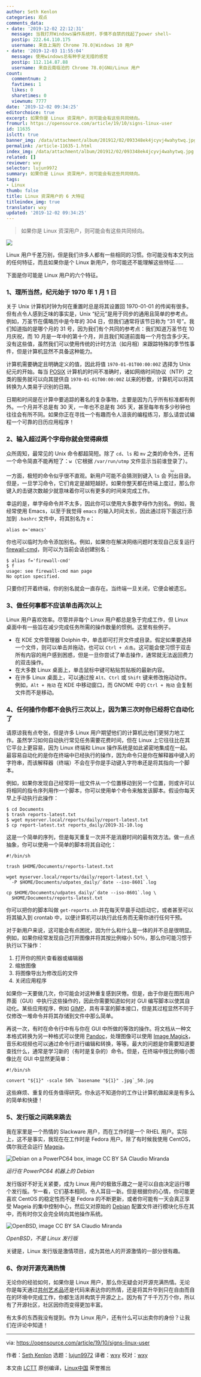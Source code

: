 ```yaml
---
author: Seth Kenlon
categories: 观点
comments_data:
- date: '2019-12-02 22:12:31'
  message: 当我打开Windows操作系统时，手情不自禁的找起了power shell~
  postip: 222.64.110.175
  username: 来自上海的 Chrome 78.0|Windows 10 用户
- date: '2019-12-03 11:55:04'
  message: 使用windows总有种手足无措的感觉
  postip: 112.114.87.88
  username: 来自云南临沧的 Chrome 78.0|GNU/Linux 用户
count:
  commentnum: 2
  favtimes: 1
  likes: 0
  sharetimes: 0
  viewnum: 7777
date: '2019-12-02 09:34:25'
editorchoice: true
excerpt: 如果你是 Linux 资深用户，则可能会有这些共同倾向。
fromurl: https://opensource.com/article/19/10/signs-linux-user
id: 11635
islctt: true
banner_img: /data/attachment/album/201912/02/093348ek4jcyvj4wahytwq.jpg
permalink: /article-11635-1.html
index_img: /data/attachment/album/201912/02/093348ek4jcyvj4wahytwq.jpg.thumb.jpg
related: []
reviewer: wxy
selector: lujun9972
summary: 如果你是 Linux 资深用户，则可能会有这些共同倾向。
tags:
- Linux
thumb: false
title: Linux 资深用户的 6 大特征
titleindex_img: true
translator: wxy
updated: '2019-12-02 09:34:25'
---
```



> 
> 如果你是 Linux 资深用户，则可能会有这些共同倾向。
> 
> 
> 


![](/data/attachment/album/201912/02/093348ek4jcyvj4wahytwq.jpg)


Linux 用户千差万别，但是我们许多人都有一些相同的习惯。你可能没有本文列出的任何特征，而且如果你是个 Linux 新用户，你可能还不能理解这些特征……


下面是你可能是 Linux 用户的六个特征。


### 1、理所当然，纪元始于 1970 年 1 月 1 日


关于 Unix 计算机时钟为何在重置时总是将其设置回 1970-01-01 的传闻有很多。但有点令人感到乏味的事实是，Unix “纪元”是用于同步的通用且简单的参考点。例如，万圣节在儒略历中是今年的 304 日，但我们通常将该节日称为 “31 号”。我们知道指的是哪个月的 31 号，因为我们有个共同的参考点：我们知道万圣节在 10 月庆祝，而 10 月是一年中的第十个月，并且我们知道前面每一个月包含多少天。没有这些值，虽然我们可以使用传统的计时方法（如月相）来跟踪特殊的季节性事件，但是计算机显然不具备这种能力。


计算机需要确定且明确定义的值，因此将值 `1970-01-01T00:00:00Z` 选择为 Unix 纪元的开始。每当 [POSIX](https://opensource.com/article/19/7/what-posix-richard-stallman-explains) 计算机的时间不准确时，诸如网络时间协议（NTP）之类的服务就可以向其提供自 `1970-01-01T00:00:00Z` 以来的秒数，计算机可以将其转换为人类易于识别的日期。


日期和时间是在计算中要追踪的著名的复杂事物，主要是因为几乎所有标准都有例外。一个月并不总是有 30 天，一年也不总是有 365 天，甚至每年有多少秒钟也往往会有所不同。如果你正在寻找一个有趣而令人沮丧的编程练习，那么请尝试编程一个可靠的日历应用程序！


### 2、输入超过两个字母你就会觉得麻烦


众所周知，最常见的 Unix 命令都超简短。除了 `cd`、`ls` 和 `mv` 之类的命令外，还有一个命令简直不能再短了：`w`（它根据 `/var/run/utmp` 文件显示当前谁登录了）。


一方面，极短的命令似乎很不直观。新用户可能不会猜测到键入 `ls` 会<ruby> 列出 <rt>  list </rt></ruby>目录。但是，一旦学习命令，它们肯定是越短越好。如果你整天都在终端上度过，那么你键入的击键次数越少就意味着你可以有更多的时间来完成工作。


幸运的是，单字母命令并不太多，因此你可以使用大多数字母作为别名。例如，我经常使用 Emacs，以至于我觉得 `emacs` 的输入时间太长，因此通过将下面这行添加到 `.bashrc` 文件中，将其别名为 `e`：



```
alias e='emacs'
```

你也可以临时为命令添加别名。例如，如果你在解决网络问题时发现自己反复运行 [firewall-cmd](https://opensource.com/article/19/7/make-linux-stronger-firewalls)，则可以为当前会话创建别名：



```
$ alias f='firewall-cmd'
$ f
usage: see firewall-cmd man page
No option specified.
```

只要你打开着终端，你的别名就会一直存在。当终端一旦关闭，它便会被遗忘。


### 3、做任何事都不应该单击两次以上


Linux 用户喜欢效率。尽管并非每个 Linux 用户都总是急于完成工作，但 Linux 桌面中有一些旨在减少完成任务所需的操作数量的惯例。这里有些例子。


* 在 KDE 文件管理器 Dolphin 中，单击即可打开文件或目录。假定如果要选择一个文件，则可以单击并拖动，也可以 `Ctrl + 点击`。这可能会使习惯于双击所有内容的用户感到困惑，但是一旦你尝试了单击操作，通常就无法返回费力的双击操作。
* 在大多数 Linux 桌面上，单击鼠标中键可粘贴剪贴板的最新内容。
* 在许多 Linux 桌面上，可以通过按 `Alt`、`Ctrl` 或 `Shift` 键来修改拖动动作。例如，`Alt + 拖动` 在 KDE 中移动窗口，而 GNOME 中的 `Ctrl + 拖动` 会复制文件而不是移动。


### 4、任何操作你都不会执行三次以上，因为第三次时你已经将它自动化了


请原谅我有点夸张，但是许多 Linux 用户期望他们的计算机比他们更努力地工作。虽然学习如何自动执行常见任务需要花费时间，但在 Linux 上它往往比在其它平台上更容易，因为 Linux 终端和 Linux 操作系统是如此紧密地集成在一起。最容易自动化的是你在终端中已经执行的操作，因为命令只是你在解释器中键入的字符串，而该解释器（终端）不会在乎你是手动键入字符串还是将其指向一个脚本。


例如，如果你发现自己经常将一组文件从一个位置移动到另一个位置，则或许可以将相同的指令序列用作一个脚本，你可以使用单个命令来触发该脚本。假设你每天早上手动执行此操作：



```
$ cd Documents
$ trash reports-latest.txt
$ wget myserver.local/reports/daily/report-latest.txt
$ cp report-latest.txt reports_daily/2019-31-10.log
```

这是一个简单的序列，但是每天重复一次并不是消磨时间的最有效方法。做一点点抽象，你可以使用一个简单的脚本将其自动化：



```
#!/bin/sh

trash $HOME/Documents/reports-latest.txt

wget myserver.local/reports/daily/report-latest.txt \
  -P $HOME/Documents/udpates_daily/`date --iso-8601`.log

cp $HOME/Documents/udpates_daily/`date --iso-8601`.log \
  $HOME/Documents/reports-latest.txt
```

你可以把你的脚本叫做 `get-reports.sh` 并在每天早晨手动启动它，或者甚至可以将其输入到 crontab 中，以便计算机可以执行此任务而无需你进行任何干预。


对于新用户来说，这可能会有点困扰，因为什么和什么是一体的并不总是很明显。例如，如果你经常发现自己打开图像并将其按比例缩小 50％，那么你可能习惯于执行以下操作：


1. 打开你的照片查看器或编辑器
2. 缩放图像
3. 将图像导出为修改后的文件
4. 关闭应用程序


如果你一天要做几次，你可能会对这种重复感到厌倦。但是，由于你是在图形用户界面（GUI）中执行这些操作的，因此你需要知道如何对 GUI 编写脚本以使其自动化。某些应用程序，例如 [GIMP](https://www.gimp.org/)，具有丰富的脚本接口，但是其过程显然不同于仅修改一堆命令并将其存储到文件中那么简单。


再说一次，有时在命令行中有与你在 GUI 中所做的等效的操作。将文档从一种文本格式转换为另一种格式可以使用 [Pandoc](https://opensource.com/article/19/5/convert-markdown-to-word-pandoc)，处理图像可以使用 [Image Magick](https://opensource.com/article/17/8/imagemagick)，音乐和视频也可以通过命令行进行编辑和转换，等等。最大的问题是你需要知道要查找什么，通常是学习新的（有时是复杂的）命令。但是，在终端中按比例缩小图像比在 GUI 中显然更简单：



```
#!/bin/sh

convert "${1}" -scale 50% `basename "${1}" .jpg`_50.jpg
```

这些麻烦、重复的任务值得研究。你永远不知道你的工作让计算机做起来是有多么的简单和快捷！


### 5、发行版之间跳来跳去


我在家里是一个热情的 Slackware 用户，而在工作时是一个 RHEL 用户。实际上，这不是事实，我现在在工作时是 Fedora 用户。除了有时候我使用 CentOS，偶尔我还会运行 [Mageia](http://mageia.org)。


![Debian on a PowerPC64 box, image CC BY SA Claudio Miranda](/data/attachment/album/201912/02/093429jvh9lni6xzhlxyih.png "Debian on a PowerPC64 box")


*运行在 PowerPC64 机器上的 Debian*


发行版好不好无关紧要，成为 Linux 用户的极致乐趣之一是可以自由决定运行哪个发行版。乍一看，它们基本相同，令人耳目一新。但是根据你的心情，你可能更喜欢 CentOS 的稳定性而不是 Fedora 的不断更新，或者你可能有一天会真正享受 Mageia 的集中控制中心，然后又对原始的 [Debian](http://debian.org) 配置文件进行模块化乐在其中，而有时你又会完全转向其他操作系统。


![OpenBSD, image CC BY SA Claudio Miranda](/data/attachment/album/201912/02/093431s6mcefaau91qezme.jpg "OpenBSD")


*OpenBSD，不是 Linux 发行版*


关键是，Linux 发行版是激情项目，成为其他人的开源激情的一部分很有趣。


### 6、你对开源充满热情


无论你的经验如何，如果你是 Linux 用户，那么你无疑会对开源充满热情。无论你是每天通过[共创艺术品](http://freesvg.org)还是代码来表达你的热情，还是将其升华到只在自由而自在的环境中完成工作，你都生活并构筑于开源之上。因为有了千千万万个你，所以有了开源社区，社区因你而变得更加丰富。


有太多的东西我没有提到。作为 Linux 用户，还有什么可以出卖你的身份？让我们在评论中知道！




---


via: <https://opensource.com/article/19/10/signs-linux-user>


作者：[Seth Kenlon](https://opensource.com/users/seth) 选题：[lujun9972](https://github.com/lujun9972) 译者：[wxy](https://github.com/wxy) 校对：[wxy](https://github.com/wxy)


本文由 [LCTT](https://github.com/LCTT/TranslateProject) 原创编译，[Linux中国](https://linux.cn/) 荣誉推出